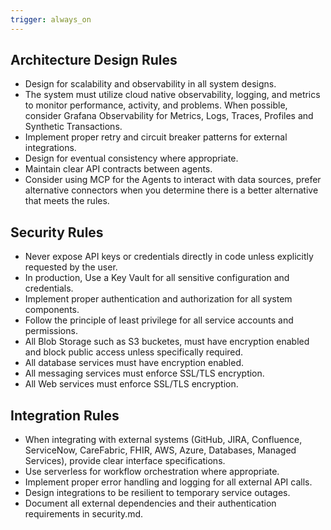 ```yaml
---
trigger: always_on
---
```



## Architecture Design Rules
- Design for scalability and observability in all system designs.
- The system must utilize cloud native observability, logging, and metrics to monitor performance, activity, and problems. When possible, consider Grafana Observability for Metrics, Logs, Traces, Profiles and Synthetic Transactions.
- Implement proper retry and circuit breaker patterns for external integrations.
- Design for eventual consistency where appropriate.
- Maintain clear API contracts between agents.
- Consider using MCP for the Agents to interact with data sources, prefer alternative connectors when you determine there is a better alternative that meets the rules.


## Security Rules

- Never expose API keys or credentials directly in code unless explicitly requested by the user.
- In production, Use a Key Vault for all sensitive configuration and credentials.
- Implement proper authentication and authorization for all system components.
- Follow the principle of least privilege for all service accounts and permissions.
- All  Blob Storage such as S3 bucketes, must have encryption enabled and block public access unless specifically required.
- All database services must have encryption enabled.
- All messaging services must enforce SSL/TLS encryption.
- All Web services must enforce SSL/TLS encryption.

## Integration Rules

- When integrating with external systems (GitHub, JIRA, Confluence, ServiceNow, CareFabric, FHIR, AWS, Azure, Databases, Managed Services), provide clear interface specifications.
- Use serverless for workflow orchestration where appropriate.
- Implement proper error handling and logging for all external API calls.
- Design integrations to be resilient to temporary service outages.
- Document all external dependencies and their authentication requirements in security.md.